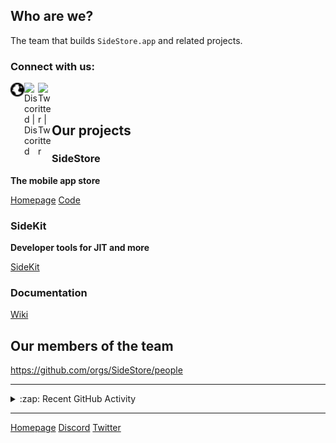 <!-- 
Docs: How to use GitHub README and actions to auto-generate embedded content.
https://github.com/anuraghazra/github-readme-stats
https://www.youtube.com/watch?v=n6d4KHSKqGk
https://github.com/rahuldkjain/github-profile-readme-generator
 -->

## Who are we?

The team that builds `SideStore.app` and related projects.

### Connect with us:

<!--
[![Website](https://img.shields.io/website?label=sidestore.io&style=for-the-badge&url=https://sidestore.io)](https://sidestore.io)
[![Twitter Follow](https://img.shields.io/twitter/follow/sidestore_io?color=1DA1F2&logo=twitter&style=for-the-badge)](https://twitter.com/intent/follow?original_referer=https%3A%2F%2Fgithub.com%2Fsidestore&screen_name=sidestore)
[![GitHub Followers](https://img.shields.io/github/followers/sidestore?style=for-the-badge)]()
[![GitHub Sponsors](https://img.shields.io/github/sponsors/sidestore?style=for-the-badge
)]() 
-->

[<img align="left" alt="sidestore.io" width="22px" src="https://raw.githubusercontent.com/iconic/open-iconic/master/svg/globe.svg" />][website]
[<img align="left" alt="Discord | Discord" width="22px" src="https://cdn.jsdelivr.net/npm/simple-icons@v3/icons/discord.svg" />][discord]
[<img align="left" alt="Twitter | Twitter" width="22px" src="https://cdn.jsdelivr.net/npm/simple-icons@v3/icons/twitter.svg" />][twitter]

<br />
<br />

## Our projects

### SideStore

__The mobile app store__

[Homepage][website]
[Code][git.sidestore]

### SideKit

__Developer tools for JIT and more__

[SideKit][git.sidekit]

### Documentation

[Wiki][wiki]

## Our members of the team

https://github.com/orgs/SideStore/people

---

<details>
  <summary>:zap: Recent GitHub Activity</summary>

<!--START_SECTION:activity-->
1. 💪 Opened PR [#613](https://github.com/SideStore/SideStore/pull/613) in [SideStore/SideStore](https://github.com/SideStore/SideStore)
2. 🎉 Merged PR [#612](https://github.com/SideStore/SideStore/pull/612) in [SideStore/SideStore](https://github.com/SideStore/SideStore)
3. 💪 Opened PR [#612](https://github.com/SideStore/SideStore/pull/612) in [SideStore/SideStore](https://github.com/SideStore/SideStore)
4. 🗣 Commented on [#20](https://github.com/SideStore/apple-private-apis/issues/20) in [SideStore/apple-private-apis](https://github.com/SideStore/apple-private-apis)
5. 🗣 Commented on [#20](https://github.com/SideStore/apple-private-apis/issues/20) in [SideStore/apple-private-apis](https://github.com/SideStore/apple-private-apis)
6. 🗣 Commented on [#9](https://github.com/SideStore/apple-private-apis/issues/9) in [SideStore/apple-private-apis](https://github.com/SideStore/apple-private-apis)
7. 🗣 Commented on [#8](https://github.com/SideStore/apple-private-apis/issues/8) in [SideStore/apple-private-apis](https://github.com/SideStore/apple-private-apis)
8. ❗️ Closed issue [#8](https://github.com/SideStore/apple-private-apis/issues/8) in [SideStore/apple-private-apis](https://github.com/SideStore/apple-private-apis)
9. 🗣 Commented on [#1](https://github.com/SideStore/apple-private-apis/issues/1) in [SideStore/apple-private-apis](https://github.com/SideStore/apple-private-apis)
10. ❗️ Closed issue [#1](https://github.com/SideStore/apple-private-apis/issues/1) in [SideStore/apple-private-apis](https://github.com/SideStore/apple-private-apis)
11. ❗️ Closed issue [#7](https://github.com/SideStore/apple-private-apis/issues/7) in [SideStore/apple-private-apis](https://github.com/SideStore/apple-private-apis)
12. ❗️ Closed issue [#10](https://github.com/SideStore/apple-private-apis/issues/10) in [SideStore/apple-private-apis](https://github.com/SideStore/apple-private-apis)
13. 🗣 Commented on [#10](https://github.com/SideStore/apple-private-apis/issues/10) in [SideStore/apple-private-apis](https://github.com/SideStore/apple-private-apis)
14. ❗️ Closed issue [#5](https://github.com/SideStore/apple-private-apis/issues/5) in [SideStore/apple-private-apis](https://github.com/SideStore/apple-private-apis)
15. ❗️ Closed issue [#4](https://github.com/SideStore/apple-private-apis/issues/4) in [SideStore/apple-private-apis](https://github.com/SideStore/apple-private-apis)
16. 🗣 Commented on [#20](https://github.com/SideStore/apple-private-apis/issues/20) in [SideStore/apple-private-apis](https://github.com/SideStore/apple-private-apis)
17. 🗣 Commented on [#20](https://github.com/SideStore/apple-private-apis/issues/20) in [SideStore/apple-private-apis](https://github.com/SideStore/apple-private-apis)
18. 🗣 Commented on [#20](https://github.com/SideStore/apple-private-apis/issues/20) in [SideStore/apple-private-apis](https://github.com/SideStore/apple-private-apis)
19. 🗣 Commented on [#607](https://github.com/SideStore/SideStore/issues/607) in [SideStore/SideStore](https://github.com/SideStore/SideStore)
20. ❗️ Closed issue [#607](https://github.com/SideStore/SideStore/issues/607) in [SideStore/SideStore](https://github.com/SideStore/SideStore)
<!--END_SECTION:activity-->

</details>

---

[Homepage][patreon] [Discord][discord] [Twitter][twitter]

<!--
- [Patreon][patreon]
- [OpenCollective][opencollective]
- [YouTube][youtube]
-->

[website]: https://sidestore.io
[wiki]: https://wiki.sidestore.io
[twitter]: https://twitter.com/sidestore_io
[discord]: https://discord.gg/sidestore-949183273383395328
[youtube]: https://youtube.com/TODO
[patreon]: https://www.patreon.com/SideStore
[opencollective]: https://opencollective.com/TODO
[git.sidestore]: https://github.com/SideStore/SideStore/
[git.sidekit]: https://github.com/SideStore/SideKit

